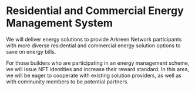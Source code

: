 # Residential and Commercial Energy Management System

We will deliver energy solutions to provide Arkreen Network participants with more diverse residential and commercial energy solution options to save on energy bills.

For those builders who are participating in an energy management scheme, we will issue NFT identities and increase their reward standard. In this area, we will be eager to cooperate with existing solution providers, as well as with community members to be potential partners.
